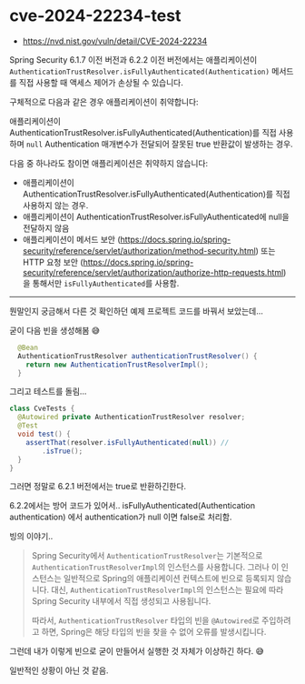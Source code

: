 # cve-2024-22234-test

* https://nvd.nist.gov/vuln/detail/CVE-2024-22234

Spring Security 6.1.7 이전 버전과 6.2.2 이전 버전에서는 애플리케이션이`AuthenticationTrustResolver.isFullyAuthenticated(Authentication)` 메서드를 직접 사용할 때 액세스 제어가 손상될 수 있습니다. 

구체적으로 다음과 같은 경우 애플리케이션이 취약합니다: 

애플리케이션이 AuthenticationTrustResolver.isFullyAuthenticated(Authentication)를 직접 사용하며 `null` Authentication 매개변수가 전달되어 잘못된 true 반환값이 발생하는 경우. 



다음 중 하나라도 참이면 애플리케이션은 취약하지 않습니다: 

* 애플리케이션이 AuthenticationTrustResolver.isFullyAuthenticated(Authentication)를 직접 사용하지 않는 경우. 
* 애플리케이션이 AuthenticationTrustResolver.isFullyAuthenticated에 null을 전달하지 않음
* 애플리케이션이 메서드 보안 (https://docs.spring.io/spring-security/reference/servlet/authorization/method-security.html) 또는 HTTP 요청 보안 (https://docs.spring.io/spring-security/reference/servlet/authorization/authorize-http-requests.html) 을 통해서만 `isFullyAuthenticated`를 사용함.



---

뭔말인지 궁금해서 다른 것 확인하던 예제 프로젝트 코드를 바꿔서 보았는데...



굳이 다음 빈을 생성해봄 😅

```java
  @Bean
  AuthenticationTrustResolver authenticationTrustResolver() {
    return new AuthenticationTrustResolverImpl();
  }
```

그리고 테스트를 돌림...

```java
class CveTests {
  @Autowired private AuthenticationTrustResolver resolver;
  @Test
  void test() {
    assertThat(resolver.isFullyAuthenticated(null)) //
        .isTrue();
  }
}
```



그러면 정말로 6.2.1 버전에서는 true로 반환하긴한다.

6.2.2에서는 방어 코드가 있어서..  isFullyAuthenticated(Authentication authentication) 에서 authentication가 null 이면 false로 처리함.



빙의 이야기..

> Spring Security에서 `AuthenticationTrustResolver`는 기본적으로 `AuthenticationTrustResolverImpl`의 인스턴스를 사용합니다. 그러나 이 인스턴스는 일반적으로 Spring의 애플리케이션 컨텍스트에 빈으로 등록되지 않습니다. 대신, `AuthenticationTrustResolverImpl`의 인스턴스는 필요에 따라 Spring Security 내부에서 직접 생성되고 사용됩니다.
>
> 따라서, `AuthenticationTrustResolver` 타입의 빈을 `@Autowired`로 주입하려고 하면, Spring은 해당 타입의 빈을 찾을 수 없어 오류를 발생시킵니다.



그런데 내가 이렇게 빈으로 굳이 만들어서 실행한 것 자체가 이상하긴 하다. 😅

일반적인 상황이 아닌 것 같음.
